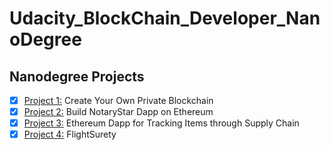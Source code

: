 # Udacity_BlockChain_Developer_NanoDegree

## Nanodegree Projects

- [x] [Project 1:](/project_1/) Create Your Own Private Blockchain
- [x] [Project 2:](/project_2/) Build NotaryStar Dapp on Ethereum
- [x] [Project 3:](/project_3/) Ethereum Dapp for Tracking Items through Supply Chain
- [x] [Project 4:](/project_4/) FlightSurety